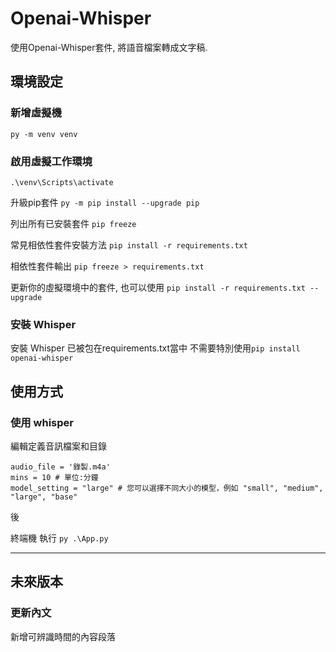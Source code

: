 # Openai-Whisper

使用Openai-Whisper套件, 將語音檔案轉成文字稿.

## 環境設定

### 新增虛擬機

`py -m venv venv`

### 啟用虛擬工作環境

`.\venv\Scripts\activate`

升級pip套件
`py -m pip install --upgrade pip`

列出所有已安裝套件
`pip freeze`

常見相依性套件安裝方法
`pip install -r requirements.txt`

相依性套件輸出
`pip freeze > requirements.txt`

更新你的虛擬環境中的套件, 也可以使用
`pip install -r requirements.txt --upgrade`

### 安裝 Whisper

安裝 Whisper 已被包在requirements.txt當中
不需要特別使用`pip install openai-whisper`

## 使用方式

### 使用 whisper

編輯定義音訊檔案和目錄

```
audio_file = '錄製.m4a'
mins = 10 # 單位:分鐘
model_setting = "large" # 您可以選擇不同大小的模型，例如 "small", "medium", "large", "base"
```

後

終端機 執行 `py .\App.py`

---

## 未來版本

### 更新內文

新增可辨識時間的內容段落



